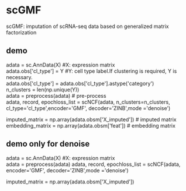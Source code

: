 # scGMF
scGMF: imputation of scRNA-seq data based on generalized matrix factorization

## demo
adata = sc.AnnData(X)     #X: expression matrix \
adata.obs['cl_type'] = Y  #Y: cell type label.If clustering is required, Y is necessary.\
adata.obs['cl_type'] = adata.obs['cl_type'].astype('category')\
n_clusters = len(np.unique(Y))\
adata = preprocess(adata)  # pre-process\
adata, record, epochloss_list = scNCF(adata, n_clusters=n_clusters, cl_type='cl_type',encoder='GMF', decoder='ZINB',mode ='denoise')

imputed_matrix = np.array(adata.obsm['X_imputed']) # imputed matrix \
embedding_matrix = np.array(adata.obsm['feat'])    # embedding matrix

## demo only for denoise
adata = sc.AnnData(X)     #X: expression matrix \
adata = preprocess(adata)
adata, record, epochloss_list = scNCF(adata, encoder='GMF', decoder='ZINB',mode ='denoise')

imputed_matrix = np.array(adata.obsm['X_imputed'])
